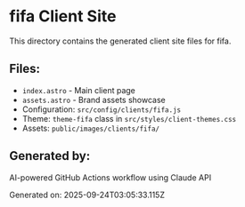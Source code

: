 # fifa Client Site

This directory contains the generated client site files for fifa.

## Files:
- `index.astro` - Main client page
- `assets.astro` - Brand assets showcase
- Configuration: `src/config/clients/fifa.js`
- Theme: `theme-fifa` class in `src/styles/client-themes.css`
- Assets: `public/images/clients/fifa/`

## Generated by:
AI-powered GitHub Actions workflow using Claude API

Generated on: 2025-09-24T03:05:33.115Z
